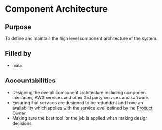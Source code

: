 # Component Architecture

## Purpose

To define and maintain the high level component architecture of the system.

## Filled by
 - mala

## Accountabilities

- Designing the overall component architecture including component interfaces, AWS services and other 3rd party services and software.
- Ensuring that services are designed to be redundant and have an availability which applies with the service level defined by the [Product Owner](https://github.com/queueit/holacracy/blob/master/roles/product-owner.md).
- Making sure the best tool for the job is applied when making design decisions.
